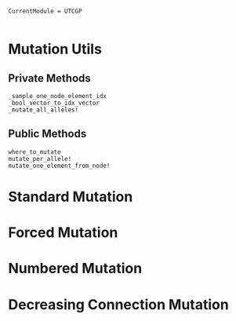 ```@meta
CurrentModule = UTCGP
```

```@contents
```

# Mutation Utils

## Private Methods

```@docs 
_sample_one_node_element_idx
_bool_vector_to_idx_vector
_mutate_all_alleles!
```

## Public Methods 
```@docs 
where_to_mutate
mutate_per_allele!
mutate_one_element_from_node!
```
# Standard Mutation

# Forced Mutation

# Numbered Mutation

# Decreasing Connection Mutation
